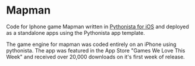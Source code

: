 # Mapman

Code for Iphone game Mapman written in [Pythonista for iOS](http://omz-software.com/pythonista) and deployed as a  standalone apps using the Pythonista app template.

The game engine for mapman was coded entirely on an iPhone using pythonista. The app was featured in the App Store "Games We Love This Week" and received over 20,000 downloads on it's first week of release.


